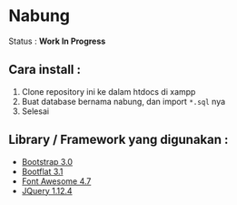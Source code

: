 # Nabung
Status : **Work In Progress**

## Cara install :
1. Clone repository ini ke dalam htdocs di xampp
2. Buat database bernama nabung, dan import `*.sql` nya
3. Selesai

## Library / Framework yang digunakan :
* [Bootstrap 3.0](http://getbootstrap.com/ "Bootstrap 3.0")
* [Bootflat 3.1](http://bootflat.github.io/ "Bootflat 3.1")
* [Font Awesome 4.7](http://fontawesome.io/ "Font Awesome 4.7")
* [JQuery 1.12.4](https://jquery.com/ "JQuery 1.12.4") 
